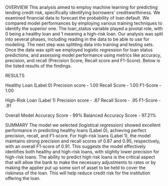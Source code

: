 OVERVIEW
This analysis aimed to employ machine learning for predicting lending credit risk, specifically identifying borrowers' creditworthiness. We examined financial data to forecast the probability of loan default. We compared model performances by employing various training techniques to identify the superior one. The loan_status variable played a pivotal role, with 0 being a healthy loan and 1 meaning a high-risk loan. Our analysis was split into several phases, including reading in the data to be able to use for modeling. The next step was splitting data into training and testing sets. Once the data was split we employed logistic regression for loan status predictions, and assessing model performance using metrics like accuracy, precision, and recall (Precision Score, Recall score and F1-Score). Below is the listed results of the findings.


RESULTS

Healthy Loan (Label 0)
Precision score - 1.00
Recall Score - 1.00
F1-Score - 1.00

High-Risk Loan (Label 1)
Precision score - .87
Recall Score - .95
F1-Score - .91

Overall Model
Accuracy Score - 99%
Balanced Accuracy Score - 97.21%

SUMMARY 
The model we selected (logistical regression) showed excellent performance in predicting healthy loans (Label 0), achieving perfect precision, recall, and F1-score. For high-risk loans (Label 1), the model maintains strong precision and recall scores of 0.87 and 0.95, respectively, with an overall F1-score of 0.91. This suggests the model effectively identifies both healthy and high-risk loans, with slightly lower precision for high-risk loans. The ability to predict high risk loans is the critical aspect that will allow the bank to make the necessary adjustments to rates or by making the applier put up some sort of asset to
be held to cover the riskiness of the loan. This will help reduce credit risk for the institution offering the loan. 
